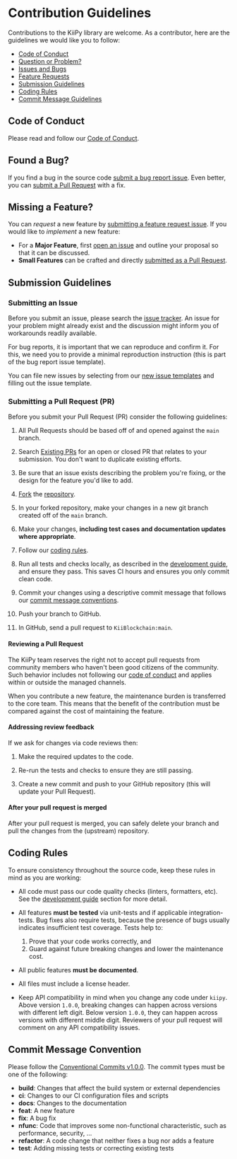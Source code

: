 # Contribution Guidelines

Contributions to the KiiPy library are welcome. As a contributor, here are the guidelines we would like you to follow:

- [Code of Conduct](#coc)
- [Question or Problem?](#question)
- [Issues and Bugs](#issue)
- [Feature Requests](#feature)
- [Submission Guidelines](#submit)
- [Coding Rules](#rules)
- [Commit Message Guidelines](#commit)

## <a name="coc"></a> Code of Conduct

Please read and follow our [Code of Conduct][coc].

## <a name="issue"></a> Found a Bug?

If you find a bug in the source code [submit a bug report issue](#submit-issue).
Even better, you can [submit a Pull Request](#submit-pr) with a fix.

## <a name="feature"></a> Missing a Feature?

You can *request* a new feature by [submitting a feature request issue](#submit-issue).
If you would like to *implement* a new feature:

- For a **Major Feature**, first [open an issue](#submit-issue) and outline your proposal so that it can be discussed.
- **Small Features** can be crafted and directly [submitted as a Pull Request](#submit-pr).

## <a name="submit"></a> Submission Guidelines

### <a name="submit-issue"></a> Submitting an Issue

Before you submit an issue, please search the [issue tracker][issues]. An issue for your problem might already exist and the discussion might inform you of workarounds readily available.

For bug reports, it is important that we can reproduce and confirm it. For this, we need you to provide a minimal reproduction instruction (this is part of the bug report issue template).

You can file new issues by selecting from our [new issue templates][new-issue] and filling out the issue template.

### <a name="submit-pr"></a> Submitting a Pull Request (PR)

Before you submit your Pull Request (PR) consider the following guidelines:

1. All Pull Requests should be based off of and opened against the `main` branch.

2. Search [Existing PRs][prs] for an open or closed PR that relates to your submission.
   You don't want to duplicate existing efforts.

3. Be sure that an issue exists describing the problem you're fixing, or the design for the feature you'd like to add.

4. [Fork](https://docs.github.com/en/github/getting-started-with-github/fork-a-repo) the [repository][github].

5. In your forked repository, make your changes in a new git branch created off of the `main` branch.

6. Make your changes, **including test cases and documentation updates where appropriate**.

7. Follow our [coding rules](#rules).

8. Run all tests and checks locally, as described in the [development guide][developing], and ensure they pass. This saves CI hours and ensures you only commit clean code.

9. Commit your changes using a descriptive commit message that follows our [commit message conventions](#commit).

10. Push your branch to GitHub.

11. In GitHub, send a pull request to `KiiBlockchain:main`.

#### Reviewing a Pull Request

The KiiPy team reserves the right not to accept pull requests from community members who haven't been good citizens of the community. Such behavior includes not following our [code of conduct][coc] and applies within or outside the managed channels.

When you contribute a new feature, the maintenance burden is transferred to the core team. This means that the benefit of the contribution must be compared against the cost of maintaining the feature.

#### Addressing review feedback

If we ask for changes via code reviews then:

1. Make the required updates to the code.

2. Re-run the tests and checks to ensure they are still passing.

3. Create a new commit and push to your GitHub repository (this will update your Pull Request).

#### After your pull request is merged

After your pull request is merged, you can safely delete your branch and pull the changes from the (upstream) repository.

## <a name="rules"></a> Coding Rules

To ensure consistency throughout the source code, keep these rules in mind as you are working:

- All code must pass our code quality checks (linters, formatters, etc). See the [development guide][developing] section for more detail.
- All features **must be tested** via unit-tests and if applicable integration-tests. Bug fixes also require tests, because the presence of bugs usually indicates insufficient test coverage. Tests help to: 

    1. Prove that your code works correctly, and
    2. Guard against future breaking changes and lower the maintenance cost. 

- All public features **must be documented**.
- All files must include a license header. 
- Keep API compatibility in mind when you change any code under `kiipy`. Above version `1.0.0`, breaking changes can happen across versions with different left digit. Below version `1.0.0`, they can happen across versions with different middle digit. Reviewers of your pull request will comment on any API compatibility issues.

## <a name="commit"></a> Commit Message Convention

Please follow the [Conventional Commits v1.0.0][convcommit]. The commit types must be one of the following:

- **build**: Changes that affect the build system or external dependencies
- **ci**: Changes to our CI configuration files and scripts
- **docs**: Changes to the documentation
- **feat**: A new feature
- **fix**: A bug fix
- **nfunc**: Code that improves some non-functional characteristic, such as performance, security, ...
- **refactor**: A code change that neither fixes a bug nor adds a feature
- **test**: Adding missing tests or correcting existing tests

[coc]: https://github.com/KiiBlockchain/kiipy/blob/main/CODE_OF_CONDUCT.md
[developing]: https://github.com/KiiBlockchain/kiipy/blob/main/DEVELOPING.md
[issues]: https://github.com/KiiBlockchain/kiipy/issues
[new-issue]: https://github.com/KiiBlockchain/kiipy/issues/new/choose
[prs]: https://github.com/KiiBlockchain/kiipy/pulls
[convcommit]: https://www.conventionalcommits.org/en/v1.0.0/
[github]: https://github.com/KiiBlockchain/kiipy
